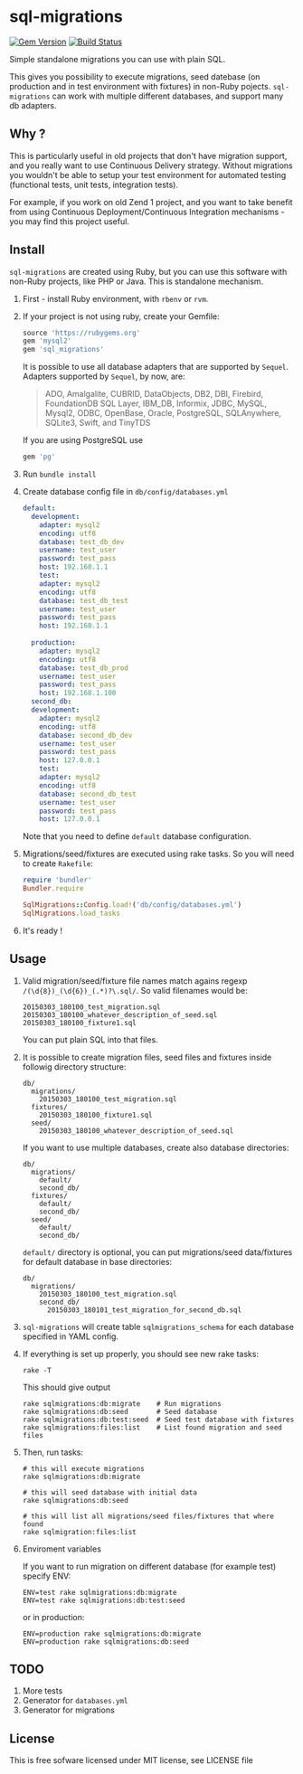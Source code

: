 # sql-migrations

[![Gem Version](https://badge.fury.io/rb/sql_migrations.svg)](http://badge.fury.io/rb/sql_migrations)
[![Build Status](https://travis-ci.org/grzesiek/sql-migrations.svg?branch=master)](https://travis-ci.org/grzesiek/sql-migrations)

Simple standalone migrations you can use with plain SQL.

This gives you possibility to execute migrations, seed datebase (on production and in test environment with fixtures) in non-Ruby pojects.
`sql-migrations` can work with multiple different databases, and support many db adapters.

## Why ?

This is particularly useful in old projects that don't have migration support, and you really want to use Continuous Delivery strategy. 
Without migrations you wouldn't be able to setup your test environment for automated testing (functional tests, unit tests, integration tests).

For example, if you work on old Zend 1 project, and you want to take benefit from using Continuous Deployment/Continuous Integration mechanisms - you may find this project useful.

## Install

`sql-migrations` are created using Ruby, but you can use this software with non-Ruby projects, like PHP or Java. This is standalone mechanism.

1.  First - install Ruby environment, with `rbenv` or `rvm`.
2.  If your project is not using ruby, create your Gemfile:

    ```ruby
    source 'https://rubygems.org'
    gem 'mysql2'
    gem 'sql_migrations'
    ```

    It is possible to use all database adapters that are supported by `Sequel`. 
    Adapters supported by `Sequel`, by now, are:
    
    > ADO, Amalgalite, CUBRID, DataObjects, DB2, DBI, Firebird, 
    > FoundationDB SQL Layer, IBM_DB, Informix, JDBC, MySQL, Mysql2, 
    > ODBC, OpenBase, Oracle, PostgreSQL, SQLAnywhere, SQLite3, 
    > Swift, and TinyTDS

    If you are using PostgreSQL use

    ```ruby
    gem 'pg'
    ```

3.  Run `bundle install`

4.  Create database config file in `db/config/databases.yml`

    ```yaml
    default:
      development:
        adapter: mysql2
        encoding: utf8
        database: test_db_dev
        username: test_user
        password: test_pass
        host: 192.168.1.1
        test:
        adapter: mysql2
        encoding: utf8
        database: test_db_test
        username: test_user
        password: test_pass
        host: 192.168.1.1
      
      production:
        adapter: mysql2
        encoding: utf8
        database: test_db_prod
        username: test_user
        password: test_pass
        host: 192.168.1.100
      second_db:
      development:
        adapter: mysql2
        encoding: utf8
        database: second_db_dev
        username: test_user
        password: test_pass
        host: 127.0.0.1
        test:
        adapter: mysql2
        encoding: utf8
        database: second_db_test
        username: test_user
        password: test_pass
        host: 127.0.0.1
    ```

    Note that you need to define `default` database configuration.

4.  Migrations/seed/fixtures are executed using rake tasks. So you will need to create `Rakefile`:

    ```ruby
    require 'bundler'
    Bundler.require

    SqlMigrations::Config.load!('db/config/databases.yml')
    SqlMigrations.load_tasks
    ```

5.  It's ready !
  

## Usage

1.  Valid migration/seed/fixture file names match agains regexp `/(\d{8})_(\d{6})_(.*)?\.sql/`. So valid filenames would be:


        20150303_180100_test_migration.sql
        20150303_180100_whatever_description_of_seed.sql
        20150303_180100_fixture1.sql

    You can put plain SQL into that files.

2.  It is possible to create migration files, seed files and fixtures inside followig directory structure:

        db/
          migrations/
            20150303_180100_test_migration.sql
          fixtures/
            20150303_180100_fixture1.sql
          seed/
            20150303_180100_whatever_description_of_seed.sql

    If you want to use multiple databases, create also database directories:

        db/
          migrations/
            default/
            second_db/
          fixtures/
            default/
            second_db/
          seed/
            default/
            second_db/

    `default/` directory is optional, you can put migrations/seed data/fixtures for default database in base directories:

        db/
          migrations/
            20150303_180100_test_migration.sql
            second_db/
              20150303_180101_test_migration_for_second_db.sql

3.  `sql-migrations` will create table `sqlmigrations_schema` for each database specified in YAML config.

4.  If everything is set up properly, you should see new rake tasks:

        rake -T

    This should give output

        rake sqlmigrations:db:migrate    # Run migrations
        rake sqlmigrations:db:seed       # Seed database
        rake sqlmigrations:db:test:seed  # Seed test database with fixtures
        rake sqlmigrations:files:list    # List found migration and seed files


5.  Then, run tasks:


        # this will execute migrations
        rake sqlmigrations:db:migrate   

        # this will seed database with initial data
        rake sqlmigrations:db:seed 

        # this will list all migrations/seed files/fixtures that where found
        rake sqlmigration:files:list    

6.  Enviroment variables

    If you want to run migration on different database (for example test) specify ENV:

        ENV=test rake sqlmigrations:db:migrate
        ENV=test rake sqlmigrations:db:test:seed

    or in production:

        ENV=production rake sqlmigrations:db:migrate
        ENV=production rake sqlmigrations:db:seed

## TODO

1.  More tests
2.  Generator for `databases.yml`
3.  Generator for migrations

## License

This is free sofware licensed under MIT license, see LICENSE file
